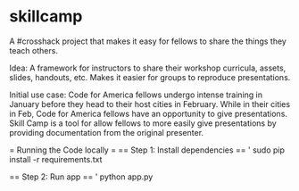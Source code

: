 skillcamp
=========

A #crosshack project that makes it easy for fellows to share the things they teach others.

Idea:
A framework for instructors to share their workshop curricula, assets, slides, handouts, etc. Makes it easier for groups to reproduce presentations.


Initial use case:
Code for America fellows undergo intense training in January before they head to their host cities in February. While in their cities in Feb, Code for America fellows have an opportunity to give presentations. Skill Camp is a tool for allow fellows to more easily give presentations by providing documentation from the original presenter.

= Running the Code locally =
== Step 1: Install dependencies ==
' sudo pip install -r requirements.txt

== Step 2: Run app ==
' python app.py

